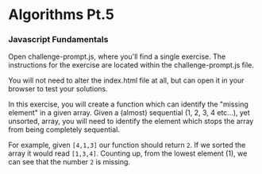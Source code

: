 # Algorithms Pt.5 #

### Javascript Fundamentals ###

Open challenge-prompt.js, where you'll find a single exercise. The instructions for the exercise are located within the challenge-prompt.js file.

You will not need to alter the index.html file at all, but can open it in your browser to test your solutions.

In this exercise, you will create a function which can identify the "missing element" in a given array. Given a (almost) sequential (1, 2, 3, 4 etc...), yet unsorted, array, you will need to identify the element which stops the array from being completely sequential.

For example, given `[4,1,3]` our function should return `2`. If we sorted the array it would read `[1,3,4]`. Counting up, from the lowest element (1), we can see that the number `2` is missing. 